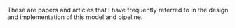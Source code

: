 These are papers and articles that I have frequently referred to in the design and implementation of this model and pipeline.
